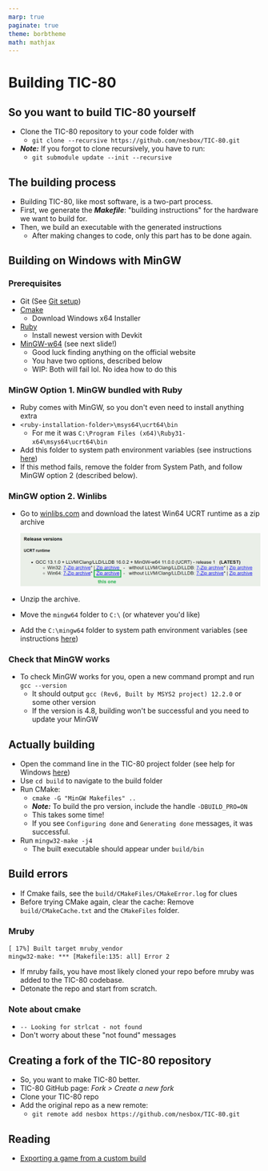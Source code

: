 ```yaml
---
marp: true
paginate: true
theme: borbtheme
math: mathjax
---
```

<!-- headingDivider: 3 -->
<!-- class: invert -->

# Building TIC-80

## So you want to build TIC-80 yourself

* Clone the TIC-80 repository to your code folder with
  * `git clone --recursive https://github.com/nesbox/TIC-80.git`
* ***Note:*** If you forgot to clone recursively, you have to run:
	* `git submodule update --init --recursive`

## The building process

* Building TIC-80, like most software, is a two-part process.
* First, we generate the ***Makefile***: "building instructions" for the hardware we want to build for.
* Then, we build an executable with the generated instructions
	* After making changes to code, only this part has to be done again.

## Building on Windows with MinGW

### Prerequisites

* Git (See [Git setup](project-management/0-git-setup))
* [Cmake](https://cmake.org/download/)
  * Download Windows x64 Installer
* [Ruby](https://rubyinstaller.org/downloads/)
  * Install newest version with Devkit
* [MinGW-w64](http://mingw-w64.org) (see next slide!)
  * Good luck finding anything on the official website
  * You have two options, described below
  * WIP: Both will fail lol. No idea how to do this

### MinGW Option 1. MinGW bundled with Ruby

* Ruby comes with MinGW, so you don't even need to install anything extra
* `<ruby-installation-folder>\msys64\ucrt64\bin`
  * For me it was `C:\Program Files (x64)\Ruby31-x64\msys64\ucrt64\bin`
* Add this folder to system path environment variables (see instructions [here](project-management/command-line-and-the-environment.md#windows-environment-variables))
* If this method fails, remove the folder from System Path, and follow MinGW option 2 (described below).

### MinGW option 2. Winlibs

* Go to [winlibs.com](https://winlibs.com/) and download the latest Win64 UCRT runtime as a zip archive

	![](imgs/mingw-install.png)

* Unzip the archive.
* Move the `mingw64` folder to `C:\` (or whatever you'd like)
* Add the `C:\mingw64` folder to system path environment variables (see instructions [here](project-management/command-line-and-path#windows-environment-variables))

### Check that MinGW works

* To check MinGW works for you, open a new command prompt and run `gcc --version`
  * It should output `gcc (Rev6, Built by MSYS2 project) 12.2.0` or some other version
  * If the version is 4.8, building won't be successful and you need to update your MinGW 

## Actually building

* Open the command line in the TIC-80 project folder (see help for Windows [here](project-management/windows-file-explorer.md#open-command-line-in-the-current-folder))
* Use `cd build` to navigate to the build folder
* Run CMake:
  * `cmake -G "MinGW Makefiles" ..`
  * ***Note:*** To build the pro version, include the handle `-DBUILD_PRO=ON`
  * This takes some time!
  * If you see `Configuring done` and `Generating done` messages, it was successful.
* Run `mingw32-make -j4`
  * The built executable should appear under `build/bin`

## Build errors

* If Cmake fails, see the `build/CMakeFiles/CMakeError.log` for clues
* Before trying CMake again, clear the cache: Remove `build/CMakeCache.txt` and the `CMakeFiles` folder.

### Mruby

```
[ 17%] Built target mruby_vendor
mingw32-make: *** [Makefile:135: all] Error 2
```
  * If mruby fails, you have most likely cloned your repo before mruby was added to the TIC-80 codebase.
  * Detonate the repo and start from scratch. 

### Note about cmake
  * `-- Looking for strlcat - not found`
  * Don't worry about these "not found" messages

## Creating a fork of the TIC-80 repository

* So, you want to make TIC-80 better.
* TIC-80 GitHub page: *Fork > Create a new fork*
* Clone your TIC-80 repo
* Add the original repo as a new remote:
  * `git remote add nesbox https://github.com/nesbox/TIC-80.git`

## Reading

* [Exporting a game from a custom build](https://gist.github.com/scambier/a72f8dafa1f7b9fd3ca136125a54c21b)